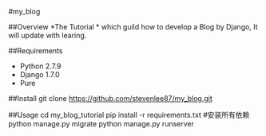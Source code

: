 #my_blog

##Overview
*The Tutorial * which guild how to develop a Blog by Django, It will update with learing.

##Requirements
* Python 2.7.9
* Django 1.7.0
* Pure

##Install
git clone https://github.com/stevenlee87/my_blog.git

##Usage
cd my_blog_tutorial
pip install -r requirements.txt  #安装所有依赖
python manage.py migrate
python manage.py runserver
